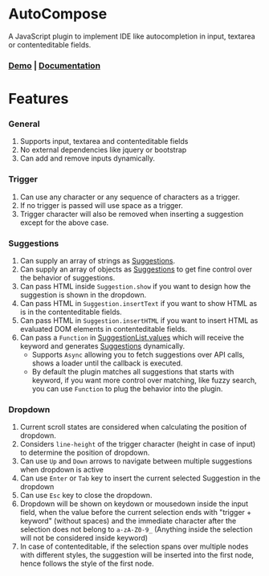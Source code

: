 # AutoCompose
A JavaScript plugin to implement IDE like autocompletion in input, textarea or contenteditable fields.

### [Demo](https://avcs.pro/autocompose) | [Documentation](Documentation.md)

# Features
### General
1. Supports input, textarea and contenteditable fields
2. No external dependencies like jquery or bootstrap
3. Can add and remove inputs dynamically.

### Trigger
1. Can use any character or any sequence of characters as a trigger.
2. If no trigger is passed will use space as a trigger.
3. Trigger character will also be removed when inserting a suggestion except for the above case.

### Suggestions
1. Can supply an array of strings as [Suggestions](Documentation.md#suggestion-as-string).
2. Can supply an array of objects as [Suggestions](Documentation.md#suggestion-as-object) to get fine control over the behavior of suggestions.
3. Can pass HTML inside `Suggestion.show` if you want to design how the suggestion is shown in the dropdown.
4. Can pass HTML in `Suggestion.insertText` if you want to show HTML as is in the contenteditable fields.
5. Can pass HTML in `Suggestion.insertHTML` if you want to insert HTML as evaluated DOM elements in contenteditable fields.
6. Can pass a `Function` in [SuggestionList.values](Documentation.md#suggestionlist) which will receive the keyword and generates [Suggestions](Documentation.md#suggestion) dynamically.
    - Supports `Async` allowing you to fetch suggestions over API calls, shows a loader until the callback is executed.
    - By default the plugin matches all suggestions that starts with keyword, if you want more control over matching, like fuzzy search, you can use `Function` to plug the behavior into the plugin.

### Dropdown
1. Current scroll states are considered when calculating the position of dropdown.
2. Considers `line-height` of the trigger character (height in case of input) to determine the position of dropdown.
3. Can use `Up` and `Down` arrows to navigate between multiple suggestions when dropdown is active
4. Can use `Enter` or `Tab` key to insert the current selected Suggestion in the dropdown
5. Can use `Esc` key to close the dropdown.
6. Dropdown will be shown on keydown or mousedown inside the input field, when the value before the current selection ends with "trigger + keyword" (without spaces) and the immediate character after the selection does not belong to `a-zA-Z0-9_` (Anything inside the selection will not be considered inside keyword)
7. In case of contenteditable, if the selection spans over multiple nodes with different styles, the suggestion will be inserted into the first node, hence follows the style of the first node.

